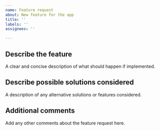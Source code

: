 ```yaml
---
name: Feature request
about: New feature for the app
title: ''
labels: ''
assignees: ''

---
```


## Describe the feature
A clear and concise description of what should happen if implemented.

## Describe possible solutions considered
A description of any alternative solutions or features considered.

## Additional comments
Add any other comments about the feature request here.
